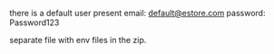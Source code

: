 there is a default user present
email: default@estore.com
password: Password123

separate file with env files in the zip. 